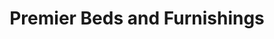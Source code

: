 ---
title: "Premier Beds and Furnishings"
url: /fakenham/premier-beds-and-furnishings/
shop: furniture
---